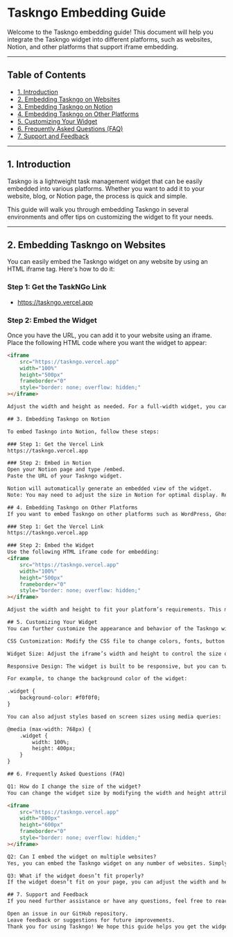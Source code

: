 # Taskngo Embedding Guide

Welcome to the Taskngo embedding guide! This document will help you integrate the Taskngo widget into different platforms, such as websites, Notion, and other platforms that support iframe embedding.

---

## Table of Contents

- [1. Introduction](#1-introduction)
- [2. Embedding Taskngo on Websites](#2-embedding-taskngo-on-websites)
- [3. Embedding Taskngo on Notion](#3-embedding-taskngo-on-notion)
- [4. Embedding Taskngo on Other Platforms](#4-embedding-taskngo-on-other-platforms)
- [5. Customizing Your Widget](#5-customizing-your-widget)
- [6. Frequently Asked Questions (FAQ)](#6-frequently-asked-questions-faq)
- [7. Support and Feedback](#7-support-and-feedback)

---

## 1. Introduction

Taskngo is a lightweight task management widget that can be easily embedded into various platforms. Whether you want to add it to your website, blog, or Notion page, the process is quick and simple.

This guide will walk you through embedding Taskngo in several environments and offer tips on customizing the widget to fit your needs.

---

## 2. Embedding Taskngo on Websites

You can easily embed the Taskngo widget on any website by using an HTML iframe tag. Here's how to do it:

### Step 1: Get the TaskNGo Link
- https://taskngo.vercel.app
  

### Step 2: Embed the Widget

Once you have the URL, you can add it to your website using an iframe. Place the following HTML code where you want the widget to appear:

```html
<iframe
    src="https://taskngo.vercel.app"
    width="100%"
    height="500px"
    frameborder="0"
    style="border: none; overflow: hidden;"
></iframe>

Adjust the width and height as needed. For a full-width widget, you can set width="100%". Modify the height according to your design preferences.

## 3. Embedding Taskngo on Notion

To embed Taskngo into Notion, follow these steps:

### Step 1: Get the Vercel Link
https://taskngo.vercel.app

### Step 2: Embed in Notion
Open your Notion page and type /embed.
Paste the URL of your Taskngo widget.

Notion will automatically generate an embedded view of the widget.
Note: You may need to adjust the size in Notion for optimal display. Resize the embedded iframe as per your design needs.

## 4. Embedding Taskngo on Other Platforms
If you want to embed Taskngo on other platforms such as WordPress, Ghost, or any other website builder that supports iframes, you can follow the same iframe method.

### Step 1: Get the Vercel Link
https://taskngo.vercel.app

### Step 2: Embed the Widget
Use the following HTML iframe code for embedding:
<iframe
    src="https://taskngo.vercel.app"
    width="100%"
    height="500px"
    frameborder="0"
    style="border: none; overflow: hidden;"
></iframe>

Adjust the width and height to fit your platform’s requirements. This method should work for any platform that supports iframes.

## 5. Customizing Your Widget
You can further customize the appearance and behavior of the Taskngo widget. Below are some tips:

CSS Customization: Modify the CSS file to change colors, fonts, button styles, and more.

Widget Size: Adjust the iframe’s width and height to control the size of the widget on your page.

Responsive Design: The widget is built to be responsive, but you can tweak it further using CSS media queries for specific breakpoints or devices.

For example, to change the background color of the widget:

.widget {
    background-color: #f0f0f0;
}

You can also adjust styles based on screen sizes using media queries:

@media (max-width: 768px) {
    .widget {
        width: 100%;
        height: 400px;
    }
}

## 6. Frequently Asked Questions (FAQ)

Q1: How do I change the size of the widget?
You can change the widget size by modifying the width and height attributes in the iframe tag. For instance:

<iframe
    src="https://taskngo.vercel.app"
    width="800px"
    height="600px"
    frameborder="0"
    style="border: none; overflow: hidden;"
></iframe>

Q2: Can I embed the widget on multiple websites?
Yes, you can embed the Taskngo widget on any number of websites. Simply use the iframe code on each page where you want the widget to appear.

Q3: What if the widget doesn’t fit properly?
If the widget doesn’t fit on your page, you can adjust the width and height of the iframe tag to better suit your layout. You can also customize the widget's CSS for further styling adjustments.

## 7. Support and Feedback
If you need further assistance or have any questions, feel free to reach out! You can:

Open an issue in our GitHub repository.
Leave feedback or suggestions for future improvements.
Thank you for using Taskngo! We hope this guide helps you get the widget up and running smoothly on your website or platform.
